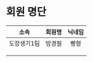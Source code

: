 # 회원 명단


|   소속   | 회원명  | 닉네임  |
|:-------:|:-----:|:-----:|
|도장생기1팀 | 방경필  | 빵형  
|         |       |       |
|         |       |       |
|         |       |       |





